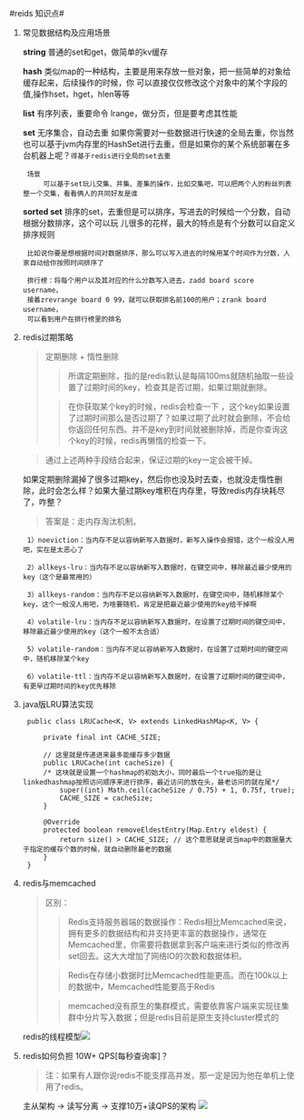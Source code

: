#reids 知识点#
1. 常见数据结构及应用场景
	
	**string** 普通的set和get，做简单的kv缓存

	**hash** 类似map的一种结构，主要是用来存放一些对象，把一些简单的对象给缓存起来，后续操作的时候，你	可以直接仅仅修改这个对象中的某个字段的值,操作hset，hget，hlen等等

	**list** 有序列表，重要命令 lrange，做分页，但是要考虑其性能

	**set** 无序集合，自动去重
		如果你需要对一些数据进行快速的全局去重，你当然也可以基于jvm内存里的HashSet进行去重，但是如果你的某个系统部署在多台机器上呢？`得基于redis进行全局的set去重`
		
		场景	
			可以基于set玩儿交集、并集、差集的操作，比如交集吧，可以把两个人的粉丝列表整一个交集，看看俩人的共同好友是谁
	
	**sorted set** 排序的set，去重但是可以排序，写进去的时候给一个分数，自动根据分数排序，这个可以玩	儿很多的花样，最大的特点是有个分数可以自定义排序规则
		
		比如说你要是想根据时间对数据排序，那么可以写入进去的时候用某个时间作为分数，人家自动给你按照时间排序了

		排行榜：将每个用户以及其对应的什么分数写入进去，zadd board score username，
		接着zrevrange board 0 99，就可以获取排名前100的用户；zrank board username，
		可以看到用户在排行榜里的排名


2. redis过期策略
	> 定期删除 + 惰性删除
	>> 所谓定期删除，指的是redis默认是每隔100ms就随机抽取一些设置了过期时间的key，检查其是否过期，如果过期就删除。
	>
	>>在你获取某个key的时候，redis会检查一下 ，这个key如果设置了过期时间那么是否过期了？如果过期了此时就会删除，不会给你返回任何东西。并不是key到时间就被删除掉，而是你查询这个key的时候，redis再懒惰的检查一下。
	
	>通过上述两种手段结合起来，保证过期的key一定会被干掉。

	如果定期删除漏掉了很多过期key，然后你也没及时去查，也就没走惰性删除，此时会怎么样？如果大量过期key堆积在内存里，导致redis内存块耗尽了，咋整？

	> 答案是：走内存淘汰机制。
	 
	    1）noeviction：当内存不足以容纳新写入数据时，新写入操作会报错，这个一般没人用吧，实在是太恶心了	
	   
		2）allkeys-lru：当内存不足以容纳新写入数据时，在键空间中，移除最近最少使用的key（这个是最常用的）

		3）allkeys-random：当内存不足以容纳新写入数据时，在键空间中，随机移除某个key，这个一般没人用吧，为啥要随机，肯定是把最近最少使用的key给干掉啊

		4）volatile-lru：当内存不足以容纳新写入数据时，在设置了过期时间的键空间中，移除最近最少使用的key（这个一般不太合适）

		5）volatile-random：当内存不足以容纳新写入数据时，在设置了过期时间的键空间中，随机移除某个key

		6）volatile-ttl：当内存不足以容纳新写入数据时，在设置了过期时间的键空间中，有更早过期时间的key优先移除

3. java版LRU算法实现
	
		public class LRUCache<K, V> extends LinkedHashMap<K, V> {
    
			private final int CACHE_SIZE;
	
		    // 这里就是传递进来最多能缓存多少数据
		    public LRUCache(int cacheSize) {
			/* 这块就是设置一个hashmap的初始大小，同时最后一个true指的是让linkedhashmap按照访问顺序来进行排序，最近访问的放在头，最老访问的就在尾*/
		        super((int) Math.ceil(cacheSize / 0.75) + 1, 0.75f, true); 
		        CACHE_SIZE = cacheSize;
		    }
		
		    @Override
		    protected boolean removeEldestEntry(Map.Entry eldest) {
		        return size() > CACHE_SIZE; // 这个意思就是说当map中的数据量大于指定的缓存个数的时候，就自动删除最老的数据
		    }
		} 
	


4. redis与memcached
	
	> 区别：
	>> Redis支持服务器端的数据操作：Redis相比Memcached来说，拥有更多的数据结构和并支持更丰富的数据操作，通常在Memcached里，你需要将数据拿到客户端来进行类似的修改再set回去。这大大增加了网络IO的次数和数据体积。
	>
	>> Redis在存储小数据时比Memcached性能更高。而在100k以上的数据中，Memcached性能要高于Redis
	>
	>> memcached没有原生的集群模式，需要依靠客户端来实现往集群中分片写入数据；但是redis目前是原生支持cluster模式的

	redis的线程模型![](https://i.imgur.com/SBDuYsL.png)

5. redis如何负担 10W+ QPS[每秒查询率]？
	> 注：如果有人跟你说redis不能支撑高并发，那一定是因为他在单机上使用了redis。
	
	主从架构 -> 读写分离 -> 支撑10万+读QPS的架构
	![](https://i.imgur.com/sdZtcjl.png)